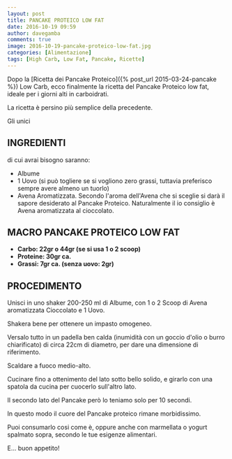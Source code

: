 ```yaml
---
layout: post
title: PANCAKE PROTEICO LOW FAT
date: 2016-10-19 09:59
author: davegamba
comments: true
image: 2016-10-19-pancake-proteico-low-fat.jpg
categories: [Alimentazione]
tags: [High Carb, Low Fat, Pancake, Ricette]
---
```

Dopo la [Ricetta dei Pancake Proteico]({% post_url 2015-03-24-pancake %}) Low Carb, ecco finalmente la ricetta del Pancake Proteico low fat, ideale per i giorni alti in carboidrati.

La ricetta è persino più semplice della precedente.

Gli unici

INGREDIENTI
-----------

di cui avrai bisogno saranno:

*	Albume
*	1 Uovo (si può togliere se si vogliono zero grassi, tuttavia preferisco sempre avere almeno un tuorlo)
*	Avena Aromatizzata. Secondo l'aroma dell'Avena che si sceglie si darà il sapore desiderato al Pancake Proteico. Naturalmente il io consiglio è Avena aromatizzata al cioccolato.

MACRO PANCAKE PROTEICO LOW FAT
------------------------------

*	**Carbo: 22gr o 44gr (se si usa 1 o 2 scoop)**
*	**Proteine: 30gr ca.**
*	**Grassi: 7gr ca. (senza uovo: 2gr)**

PROCEDIMENTO
------------

Unisci in uno shaker 200-250 ml di Albume, con 1 o 2 Scoop di Avena aromatizzata Cioccolato e 1 Uovo.	

Shakera bene per ottenere un impasto omogeneo.

Versalo tutto in un padella ben calda (inumidità con un goccio d'olio o burro chiarificato) di circa 22cm di diametro, per dare una dimensione di riferimento.

Scaldare a fuoco medio-alto.

Cucinare fino a ottenimento del lato sotto bello solido, e girarlo con una spatola da cucina per cuocerlo sull'altro lato.

Il secondo lato del Pancake però lo teniamo solo per 10 secondi.

In questo modo il cuore del Pancake proteico rimane morbidissimo.

Puoi consumarlo cosi come è, oppure anche con marmellata o yogurt spalmato sopra, secondo le tue esigenze alimentari.

E... buon appetito!
